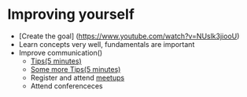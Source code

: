 # Improving yourself 

* [Create the goal] (https://www.youtube.com/watch?v=NUslk3jiooU) 
* Learn concepts very well, fundamentals are important
* Improve communication()
  - [Tips(5 minutes)](https://www.youtube.com/watch?v=dKzl_82PbU4) 
  - [Some more Tips(5 minutes)](https://www.youtube.com/watch?v=D5hMN_XkPQA)
  - Register and attend [meetups](http://www.meetup.com/)
  - Attend conferenceces

